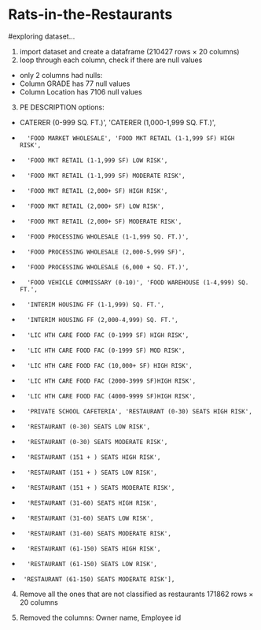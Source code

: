 # Rats-in-the-Restaurants

#exploring dataset...
1) import dataset and create a dataframe (210427 rows × 20 columns)
2) loop through each column, check if there are null values
  *  only 2 columns had nulls:
  *  Column GRADE has 77 null values
  *  Column Location has 7106 null values
3) PE DESCRIPTION options: 
* CATERER (0-999 SQ. FT.)', 'CATERER (1,000-1,999 SQ. FT.)',
*       'FOOD MARKET WHOLESALE', 'FOOD MKT RETAIL (1-1,999 SF) HIGH RISK',
*       'FOOD MKT RETAIL (1-1,999 SF) LOW RISK',
*       'FOOD MKT RETAIL (1-1,999 SF) MODERATE RISK',
*       'FOOD MKT RETAIL (2,000+ SF) HIGH RISK',
*       'FOOD MKT RETAIL (2,000+ SF) LOW RISK',
*       'FOOD MKT RETAIL (2,000+ SF) MODERATE RISK',
*       'FOOD PROCESSING WHOLESALE (1-1,999 SQ. FT.)',
*       'FOOD PROCESSING WHOLESALE (2,000-5,999 SF)',
*       'FOOD PROCESSING WHOLESALE (6,000 + SQ. FT.)',
*       'FOOD VEHICLE COMMISSARY (0-10)', 'FOOD WAREHOUSE (1-4,999) SQ. FT.',
*       'INTERIM HOUSING FF (1-1,999) SQ. FT.',
*       'INTERIM HOUSING FF (2,000-4,999) SQ. FT.',
*       'LIC HTH CARE FOOD FAC (0-1999 SF) HIGH RISK',
*       'LIC HTH CARE FOOD FAC (0-1999 SF) MOD RISK',
*       'LIC HTH CARE FOOD FAC (10,000+ SF) HIGH RISK',
*       'LIC HTH CARE FOOD FAC (2000-3999 SF)HIGH RISK',
*       'LIC HTH CARE FOOD FAC (4000-9999 SF)HIGH RISK',
*       'PRIVATE SCHOOL CAFETERIA', 'RESTAURANT (0-30) SEATS HIGH RISK',
*       'RESTAURANT (0-30) SEATS LOW RISK',
*       'RESTAURANT (0-30) SEATS MODERATE RISK',
*       'RESTAURANT (151 + ) SEATS HIGH RISK',
*       'RESTAURANT (151 + ) SEATS LOW RISK',
*       'RESTAURANT (151 + ) SEATS MODERATE RISK',
*       'RESTAURANT (31-60) SEATS HIGH RISK',
*       'RESTAURANT (31-60) SEATS LOW RISK',
*       'RESTAURANT (31-60) SEATS MODERATE RISK',
*       'RESTAURANT (61-150) SEATS HIGH RISK',
*       'RESTAURANT (61-150) SEATS LOW RISK',
*      'RESTAURANT (61-150) SEATS MODERATE RISK'],

4) Remove all the ones that are not classified as restaurants 171862 rows × 20 columns

5) Removed the columns: Owner name, Employee id
